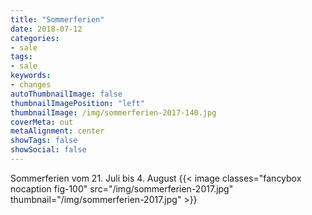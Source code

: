 ```yaml
---
title: "Sommerferien"
date: 2018-07-12
categories:
- sale
tags:
- sale
keywords:
- changes
autoThumbnailImage: false
thumbnailImagePosition: "left"
thumbnailImage: /img/sommerferien-2017-140.jpg
coverMeta: out
metaAlignment: center
showTags: false
showSocial: false
---
```

Sommerferien vom 21. Juli bis 4. August
{{< image classes="fancybox nocaption fig-100" src="/img/sommerferien-2017.jpg" thumbnail="/img/sommerferien-2017.jpg" >}}
